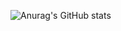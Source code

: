 ![Anurag's GitHub stats](https://github-readme-stats.vercel.app/api?username=ValwareIRC&theme=github_dark&show_icons=true)
